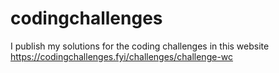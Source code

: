 # codingchallenges
I publish my solutions for the coding challenges in this website https://codingchallenges.fyi/challenges/challenge-wc
